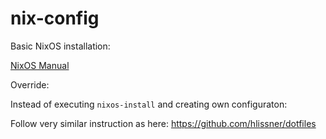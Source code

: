 # nix-config

Basic NixOS installation:

[NixOS Manual](https://nixos.org/manual/nixos/stable/#sec-installation-manual-summary)

Override:

Instead of executing `nixos-install` and creating own configuraton:

Follow very similar instruction as here: https://github.com/hlissner/dotfiles

